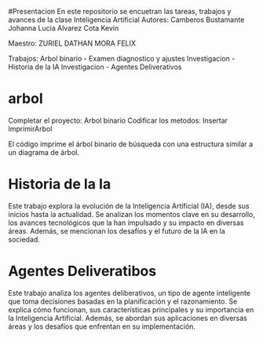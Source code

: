 #Presentacion
En este repositorio se encuetran las tareas, trabajos y avances de la clase Inteligencia Artificial
Autores:
Camberos Bustamante Johanna Lucia
Alvarez Cota Kevin

Maestro:
ZURIEL DATHAN MORA FELIX

Trabajos:
    Arbol binario - Examen diagnostico y ajustes
    Investigacion - Historia de la IA
    Investigacion - Agentes Deliverativos


# arbol
Completar el proyecto: Arbol binario
Codificar los metodos:
    Insertar
    ImprimirArbol

El código imprime el árbol binario de búsqueda con una estructura similar a un diagrama de árbol.

# Historia de la Ia
Este trabajo explora la evolución de la Inteligencia Artificial (IA), desde sus inicios hasta la actualidad. Se analizan los momentos clave en su desarrollo, los avances tecnológicos que la han impulsado y su impacto en diversas áreas. Además, se mencionan los desafíos y el futuro de la IA en la sociedad.

# Agentes Deliveratibos
Este trabajo analiza los agentes deliberativos, un tipo de agente inteligente que toma decisiones basadas en la planificación y el razonamiento. Se explica cómo funcionan, sus características principales y su importancia en la Inteligencia Artificial. Además, se abordan sus aplicaciones en diversas áreas y los desafíos que enfrentan en su implementación.
